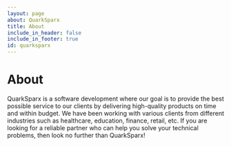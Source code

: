 ```yaml
---
layout: page
about: QuarkSparx
title: About
include_in_header: false
include_in_footer: true
id: quarksparx
---
```

# **About**

QuarkSparx is a software development where our goal is to provide the best possible service to our clients by delivering high-quality products on time and within budget. We have been working with various clients from different industries such as healthcare, education, finance, retail, etc. If you are looking for a reliable partner who can help you solve your technical problems, then look no further than QuarkSparx!
